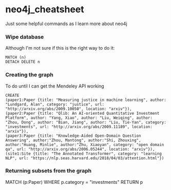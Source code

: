 # neo4j_cheatsheet

Just some helpful commands as I learn more about neo4j

### Wipe database
Although I'm not sure if this is the right way to do it:

```
MATCH (n)
DETACH DELETE n
```

### Creating the graph
To do until I can get the Mendeley API working

```
CREATE
(paper1:Paper {title: "Measuring justice in machine learning", author: "Lundgard, Alan", category: "justice", url: "http://arxiv.org/abs/2009.10050", location: "arxiv"}),
(paper2:Paper {title: "Qlib: An AI-oriented Quantitative Investment Platform", author: "Yang, Xiao", author: "Liu, Weiqing", author: "Zhou, Dong", author: "Bian, Jiang", author: "Liu, Tie-Yan", category: "investments", url: "http://arxiv.org/abs/2009.11189", location: "arxiv"}),
(paper3:Paper {title: "Knowledge-Aided Open-Domain Question Answering", author:"Zhou, Mantong", author:"Shi, Zhouxing", author:"Huang, Minlie", author:"Zhu, Xiaoyan", category: "open domain qa", url: "http://arxiv.org/abs/2006.05244", location: "arxiv"}),
(site1:Site {title: "The Annotated Transformer", category: "learning NLP", url: "https://nlp.seas.harvard.edu/2018/04/03/attention.html"})
```

### Returning subsets from the graph
MATCH (p:Paper)
WHERE p.category = "investments"
RETURN p

